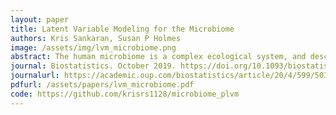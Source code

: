 ```yaml
---
layout: paper
title: Latent Variable Modeling for the Microbiome
authors: Kris Sankaran, Susan P Holmes
image: /assets/img/lvm_microbiome.png
abstract: The human microbiome is a complex ecological system, and describing its structure and function under different environmental conditions is important from both basic scientific and medical perspectives. Viewed through a biostatistical lens, many microbiome analysis goals can be formulated as latent variable modeling problems. However, although probabilistic latent variable models are a cornerstone of modern unsupervised learning, they are rarely applied in the context of microbiome data analysis, in spite of the evolutionary, temporal, and count structure that could be directly incorporated through such models. We explore the application of probabilistic latent variable models to microbiome data, with a focus on Latent Dirichlet allocation, Non-negative matrix factorization, and Dynamic Unigram models. To develop guidelines for when different methods are appropriate, we perform a simulation study. We further illustrate and compare these techniques using the data of Dethlefsen and Relman (2011),a study on the effects of antibiotics on bacterial community composition. Code and data for all simulations and case studies are available publicly.
journal: Biostatistics. October 2019. https://doi.org/10.1093/biostatistics/kxy018
journalurl: https://academic.oup.com/biostatistics/article/20/4/599/5032578
pdfurl: /assets/papers/lvm_microbiome.pdf
code: https://github.com/krisrs1128/microbiome_plvm
---
```

